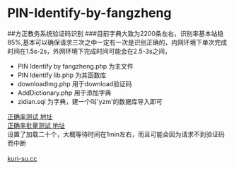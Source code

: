 # PIN-Identify-by-fangzheng
##方正教务系统验证码识别
###目前字典大致为2200条左右，识别率基本站稳85%,基本可以确保请求三次之中一定有一次是识别正确的，内网环境下单次完成时间在1.5s-2s，外网环境下完成时间可能会在2.5-3s之间，
* PIN Identify by fangzheng.php 为主文件<br/>
* PIN Identify lib.php 为其函数库<br/>
* downloadImg.php 用于download验证码<br/>
* AddDictionary.php 用于添加字典<br/>
* zidian.sql 为字典，建一个叫'yzm'的数据库导入即可<br/>

[正确率测试 地址](http://kuri-su.cc/PIN/Identify_online.php "kuri-su.cc")<br/>
[正确率批量测试 地址](http://kuri-su.cc/PIN/AccuracyTest.php "kuri-su.cc")<br/>
<span style="color=red">设置了加载二十个，大概等待时间在1min左右，而且可能会因为请求不到验证码而中断</span>
<br/><br/>
[kuri-su.cc](http://kuri-su.cc "kuri-su.cc")
